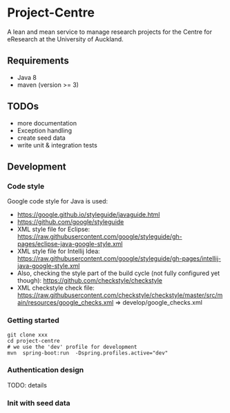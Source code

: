 # Project-Centre

A lean and mean service to manage research projects for the Centre for eResearch at the University of Auckland.

## Requirements

 - Java 8
 - maven (version >= 3)

## TODOs

 - more documentation
 - Exception handling
 - create seed data
 - write unit & integration tests
 
## Development

### Code style

Google code style for Java is used:
 
 - https://google.github.io/styleguide/javaguide.html
 - https://github.com/google/styleguide
 - XML style file for Eclipse: https://raw.githubusercontent.com/google/styleguide/gh-pages/eclipse-java-google-style.xml
 - XML style file for Intellij Idea: https://raw.githubusercontent.com/google/styleguide/gh-pages/intellij-java-google-style.xml
 - Also, checking the style part of the build cycle (not fully configured yet though): https://github.com/checkstyle/checkstyle
 - XML checkstyle check file: https://raw.githubusercontent.com/checkstyle/checkstyle/master/src/main/resources/google_checks.xml => develop/google_checks.xml
 

### Getting started

    git clone xxx
    cd project-centre
    # we use the 'dev' profile for development
    mvn  spring-boot:run  -Dspring.profiles.active="dev"
    
### Authentication design

TODO: details

### Init with seed data




